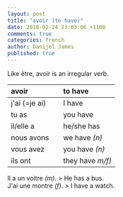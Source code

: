 ```yaml
---
layout: post
title: "avoir (to have)"
date: 2016-02-24 23:03:06 +1100
comments: true
categories: french
author: Danijel James
published: true
---
```

Like être, avoir is an irregular verb.

| avoir | | to have |
|:---|:-|:---|
| j'ai (=je ai) || I have |
| tu as || you have |
| il/elle a || he/she has |
| nous avons || we have _(n)_ |
| vous avez || you have _(n)_ |
| ils ont || they have _m/f)_ |

Il a un voitre _(m)_. > He has a bus.  
J'ai une montre _(f)_. > I have a watch.
